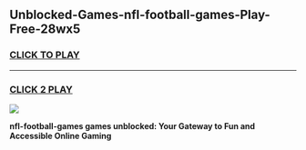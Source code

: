
## Unblocked-Games-nfl-football-games-Play-Free-28wx5
<h3>
<a href="https://premium76.site?title=nfl-football-games&ref=24M">CLICK TO PLAY</a></h3>
<hr>

<h3>
<a href="https://premium76.site?title=nfl-football-games&ref=24M">CLICK 2 PLAY</a>
  
</h3>

<a href="https://premium76.site?title=nfl-football-games&ref=24M"><img src="https://clearcache.store/games.png"></a>


**nfl-football-games games unblocked: Your Gateway to Fun and Accessible Online Gaming**

